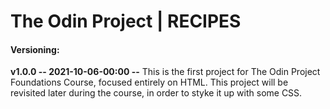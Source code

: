 # The Odin Project | RECIPES

#### Versioning:
**v1.0.0 -- 2021-10-06-00:00 --** This is the first project for The Odin Project Foundations Course, focused entirely on HTML. This project will be revisited later during the course, in order to styke it up with some CSS.